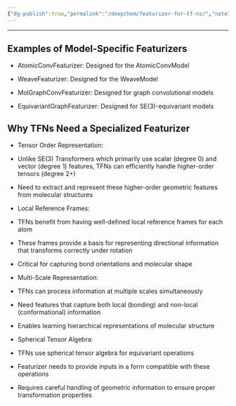 ```yaml
---
{"dg-publish":true,"permalink":"/deepchem/featurizer-for-tf-ns/","noteIcon":""}
---
```


---


## Examples of Model-Specific Featurizers

- AtomicConvFeaturizer: Designed for the AtomicConvModel

- WeaveFeaturizer: Designed for the WeaveModel

- MolGraphConvFeaturizer: Designed for graph convolutional models

- EquivariantGraphFeaturizer: Designed for SE(3)-equivariant models


## Why TFNs Need a Specialized Featurizer

- Tensor Order Representation:

- Unlike SE(3) Transformers which primarily use scalar (degree 0) and vector (degree 1) features, TFNs can efficiently handle higher-order tensors (degree 2+)

- Need to extract and represent these higher-order geometric features from molecular structures

- Local Reference Frames:

- TFNs benefit from having well-defined local reference frames for each atom

- These frames provide a basis for representing directional information that transforms correctly under rotation

- Critical for capturing bond orientations and molecular shape

- Multi-Scale Representation:

- TFNs can process information at multiple scales simultaneously

- Need features that capture both local (bonding) and non-local (conformational) information

- Enables learning hierarchical representations of molecular structure

- Spherical Tensor Algebra:

- TFNs use spherical tensor algebra for equivariant operations

- Featurizer needs to provide inputs in a form compatible with these operations

- Requires careful handling of geometric information to ensure proper transformation properties